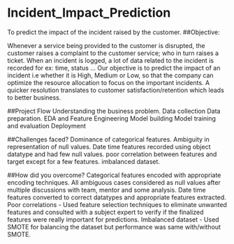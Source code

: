 # Incident_Impact_Prediction
To predict the impact of the incident raised by the customer.
##Objective:

Whenever a service being provided to the customer is disrupted, the customer raises a complaint to the customer service; who in turn raises a ticket. 
When an incident is logged, a lot of data related to the incident is recorded for ex: time, status …
Our objective is to predict the impact of an incident i.e whether it is High, Medium or Low, so that the company can optimize the resource allocation to focus on the important incidents.
A quicker resolution translates to customer satisfaction/retention which leads to better business.

##Project Flow
Understanding the business problem.
Data collection
Data preparation.
EDA and Feature Engineering
Model building
Model training and evaluation
Deployment

##Challenges faced?
Dominance of categorical features.
Ambiguity in representation of null values.
Date time features recorded using object datatype and had few null values.
poor correlation between features and target except for a few features.
imbalanced dataset.


##How did you overcome?
Categorical features encoded with appropriate encoding techniques.
All ambiguous cases considered as null values after multiple discussions with team, mentor and some analysis.
Date time features converted to correct datatypes and appropriate features extracted.
Poor correlations - Used feature selection techniques to eliminate unwanted features and consulted with a subject expert to verify if the finalized features were really important for predictions.
Imbalanced dataset - Used SMOTE for balancing the dataset but performance was same with/without SMOTE.
